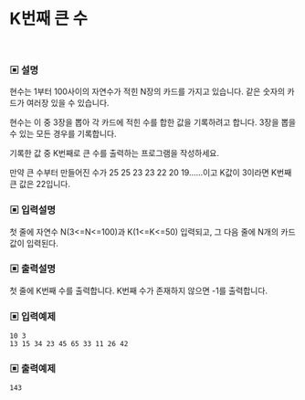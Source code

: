 # K번째 큰 수

<br>

### ▣ 설명

현수는 1부터 100사이의 자연수가 적힌 N장의 카드를 가지고 있습니다. 같은 숫자의 카드가 여러장 있을 수 있습니다.

현수는 이 중 3장을 뽑아 각 카드에 적힌 수를 합한 값을 기록하려고 합니다. 3장을 뽑을 수 있는 모든 경우를 기록합니다.

기록한 값 중 K번째로 큰 수를 출력하는 프로그램을 작성하세요.

만약 큰 수부터 만들어진 수가 25 25 23 23 22 20 19......이고 K값이 3이라면 K번째 큰 값은 22입니다.

### ▣ 입력설명

첫 줄에 자연수 N(3<=N<=100)과 K(1<=K<=50) 입력되고, 그 다음 줄에 N개의 카드값이 입력된다.

### ▣ 출력설명

첫 줄에 K번째 수를 출력합니다. K번째 수가 존재하지 않으면 -1를 출력합니다.

### ▣ 입력예제

```text
10 3
13 15 34 23 45 65 33 11 26 42
```

### ▣ 출력예제

```text
143
```
